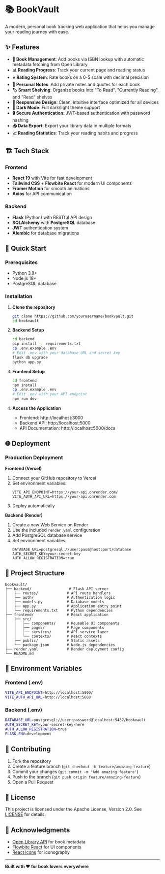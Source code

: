 # 📚 BookVault

A modern, personal book tracking web application that helps you manage your reading journey with ease.

## ✨ Features

- **📖 Book Management**: Add books via ISBN lookup with automatic metadata fetching from Open Library
- **📊 Reading Progress**: Track your current page and reading status
- **⭐ Rating System**: Rate books on a 0-5 scale with decimal precision
- **📝 Personal Notes**: Add private notes and quotes for each book
- **🏷️ Smart Shelving**: Organize books into "To Read", "Currently Reading", and "Read" shelves
- **📱 Responsive Design**: Clean, intuitive interface optimized for all devices
- **🌙 Dark Mode**: Full dark/light theme support
- **🔒 Secure Authentication**: JWT-based authentication with password hashing
- **📤 Data Export**: Export your library data in multiple formats
- **📈 Reading Statistics**: Track your reading habits and progress

## 🏗️ Tech Stack

### Frontend
- **React 19** with Vite for fast development
- **Tailwind CSS** + **Flowbite React** for modern UI components
- **Framer Motion** for smooth animations
- **Axios** for API communication

### Backend
- **Flask** (Python) with RESTful API design
- **SQLAlchemy** with **PostgreSQL** database
- **JWT** authentication system
- **Alembic** for database migrations

## 🚀 Quick Start

### Prerequisites
- Python 3.8+
- Node.js 18+
- PostgreSQL database

### Installation

1. **Clone the repository**
   ```bash
   git clone https://github.com/yourusername/bookvault.git
   cd bookvault
   ```

2. **Backend Setup**
   ```bash
   cd backend
   pip install -r requirements.txt
   cp .env.example .env
   # Edit .env with your database URL and secret key
   flask db upgrade
   python app.py
   ```

3. **Frontend Setup**
   ```bash
   cd frontend
   npm install
   cp .env.example .env
   # Edit .env with your API endpoint
   npm run dev
   ```

4. **Access the Application**
   - Frontend: http://localhost:3000
   - Backend API: http://localhost:5000
   - API Documentation: http://localhost:5000/docs

## 🌐 Deployment

### Production Deployment

**Frontend (Vercel)**
1. Connect your GitHub repository to Vercel
2. Set environment variables:
   ```
   VITE_API_ENDPOINT=https://your-api.onrender.com/
   VITE_AUTH_API_URL=https://your-api.onrender.com
   ```
3. Deploy automatically

**Backend (Render)**
1. Create a new Web Service on Render
2. Use the included `render.yaml` configuration
3. Add PostgreSQL database service
4. Set environment variables:
   ```
   DATABASE_URL=postgresql://user:pass@host:port/database
   AUTH_SECRET_KEY=your-secret-key
   AUTH_ALLOW_REGISTRATION=true
   ```

## 📁 Project Structure

```
bookvault/
├── backend/                 # Flask API server
│   ├── routes/             # API route handlers
│   ├── auth/               # Authentication logic
│   ├── models.py           # Database models
│   ├── app.py              # Application entry point
│   └── requirements.txt    # Python dependencies
├── frontend/               # React application
│   ├── src/
│   │   ├── components/     # Reusable UI components
│   │   ├── pages/          # Page components
│   │   ├── services/       # API service layer
│   │   └── contexts/       # React contexts
│   ├── public/             # Static assets
│   └── package.json        # Node.js dependencies
├── render.yaml             # Render deployment config
└── README.md
```

## 🔧 Environment Variables

### Frontend (.env)
```bash
VITE_API_ENDPOINT=http://localhost:5000/
VITE_AUTH_API_URL=http://localhost:5000
```

### Backend (.env)
```bash
DATABASE_URL=postgresql://user:password@localhost:5432/bookvault
AUTH_SECRET_KEY=your-secret-key-here
AUTH_ALLOW_REGISTRATION=true
FLASK_ENV=development
```

## 🤝 Contributing

1. Fork the repository
2. Create a feature branch (`git checkout -b feature/amazing-feature`)
3. Commit your changes (`git commit -m 'Add amazing feature'`)
4. Push to the branch (`git push origin feature/amazing-feature`)
5. Open a Pull Request

## 📄 License

This project is licensed under the Apache License, Version 2.0. See [LICENSE](LICENSE) for details.

## 🙏 Acknowledgments

- [Open Library API](https://openlibrary.org/developers/api) for book metadata
- [Flowbite React](https://flowbite-react.com/) for UI components
- [React Icons](https://react-icons.github.io/react-icons/) for iconography

---

**Built with ❤️ for book lovers everywhere**
